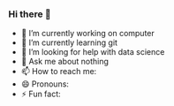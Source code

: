 ### Hi there 👋

- 🔭 I’m currently working on computer
- 🌱 I’m currently learning git
- 🤔 I’m looking for help with data science
- 💬 Ask me about nothing
- 📫 How to reach me: 
- 😄 Pronouns: 
- ⚡ Fun fact: 
